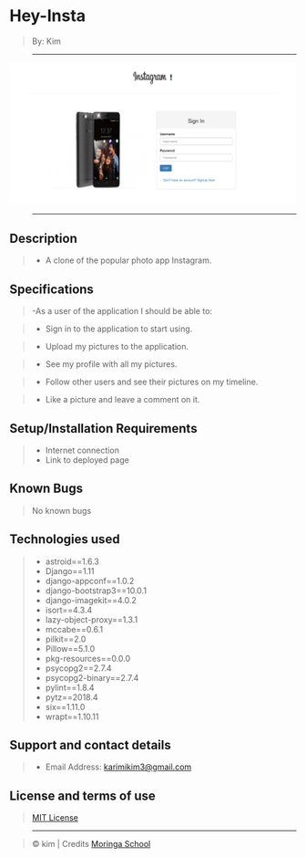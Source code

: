 # Hey-Insta

> By: Kim

> --------------------------------------------------------------------------------


![App](/static/images/0.png)

> --------------------------------------------------------------------------------
<!-- > --------------------------------------------------------------------------------


![App](/static/images/Hey Insta.png)

> -------------------------------------------------------------------------------- -->


## Description

> - A clone of the popular photo app Instagram.

## Specifications

> -As a user of the application I should be able to:

> - Sign in to the application to start using.

> - Upload my pictures to the application.

> - See my profile with all my pictures.


> - Follow other users and see their pictures on my timeline.

> - Like a picture and leave a comment on it.

## Setup/Installation Requirements

> - Internet connection
> - Link to deployed page

## Known Bugs

> No known bugs 

## Technologies used

> - astroid==1.6.3
> - Django==1.11
> - django-appconf==1.0.2
> - django-bootstrap3==10.0.1
> - django-imagekit==4.0.2
> - isort==4.3.4
> - lazy-object-proxy==1.3.1
> - mccabe==0.6.1
> - pilkit==2.0
> - Pillow==5.1.0
> - pkg-resources==0.0.0
> - psycopg2==2.7.4
> - psycopg2-binary==2.7.4
> - pylint==1.8.4
> - pytz==2018.4
> - six==1.11.0
> - wrapt==1.10.11

## Support and contact details


> - Email Address: karimikim3@gmail.com

## License and terms of use

> [MIT License](license)

> --------------------------------------------------------------------------------

> © kim | Credits [Moringa School](https://moringaschool.com/)

